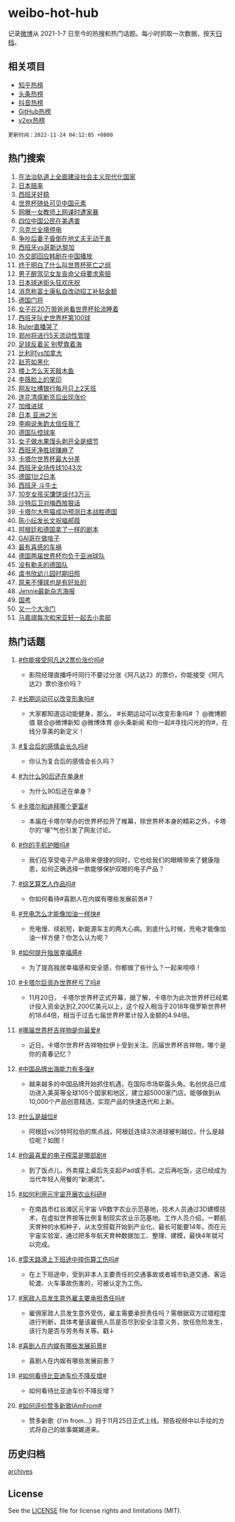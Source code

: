 # weibo-hot-hub

记录[微博](https://www.weibo.com)从 2021-1-7 日至今的热搜和热门话题。每小时抓取一次数据，按天[归档](archives)。

## 相关项目

- [知乎热榜](https://github.com/lonnyzhang423/zhihu-hot-hub)
- [头条热榜](https://github.com/lonnyzhang423/toutiao-hot-hub)
- [抖音热榜](https://github.com/lonnyzhang423/douyin-hot-hub)
- [GitHub热榜](https://github.com/lonnyzhang423/github-hot-hub)
- [v2ex热榜](https://github.com/lonnyzhang423/v2ex-hot-hub)


`更新时间：2022-11-24 04:12:05 +0800`

## 热门搜索

1. [在法治轨道上全面建设社会主义现代化国家](https://m.weibo.cn/search?containerid=100103type%3D1%26t%3D10%26q%3D%23%E5%9C%A8%E6%B3%95%E6%B2%BB%E8%BD%A8%E9%81%93%E4%B8%8A%E5%85%A8%E9%9D%A2%E5%BB%BA%E8%AE%BE%E7%A4%BE%E4%BC%9A%E4%B8%BB%E4%B9%89%E7%8E%B0%E4%BB%A3%E5%8C%96%E5%9B%BD%E5%AE%B6%23&stream_entry_id=51&isnewpage=1&extparam=seat%3D1%26filter_type%3Drealtimehot%26c_type%3D51%26dgr%3D0%26pos%3D0%26cate%3D10103%26display_time%3D1669234323%26pre_seqid%3D166923432368701885035&luicode=10000011&lfid=106003type%253D25%2526t%253D3%2526disable_hot%253D1%2526filter_type%253Drealtimehot)
1. [日本赔率](https://m.weibo.cn/search?containerid=100103type%3D1%26t%3D10%26q%3D%E6%97%A5%E6%9C%AC%E8%B5%94%E7%8E%87&stream_entry_id=31&isnewpage=1&extparam=seat%3D1%26realpos%3D1%26pos%3D0%26c_type%3D31%26cate%3D5001%26filter_type%3Drealtimehot%26q%3D%25E6%2597%25A5%25E6%259C%25AC%25E8%25B5%2594%25E7%258E%2587%26dgr%3D0%26band_rank%3D1%26lcate%3D5001%26flag%3D0%26display_time%3D1669234323%26pre_seqid%3D166923432368701885035&luicode=10000011&lfid=106003type%253D25%2526t%253D3%2526disable_hot%253D1%2526filter_type%253Drealtimehot)
1. [西班牙好稳](https://m.weibo.cn/search?containerid=100103type%3D1%26t%3D10%26q%3D%23%E8%A5%BF%E7%8F%AD%E7%89%99%E5%A5%BD%E7%A8%B3%23&stream_entry_id=31&isnewpage=1&extparam=seat%3D1%26realpos%3D2%26pos%3D1%26c_type%3D31%26cate%3D5001%26filter_type%3Drealtimehot%26q%3D%2523%25E8%25A5%25BF%25E7%258F%25AD%25E7%2589%2599%25E5%25A5%25BD%25E7%25A8%25B3%2523%26dgr%3D0%26band_rank%3D2%26lcate%3D5001%26flag%3D0%26display_time%3D1669234323%26pre_seqid%3D166923432368701885035&luicode=10000011&lfid=106003type%253D25%2526t%253D3%2526disable_hot%253D1%2526filter_type%253Drealtimehot)
1. [世界杯随处可见中国元素](https://m.weibo.cn/search?containerid=100103type%3D1%26t%3D10%26q%3D%23%E4%B8%96%E7%95%8C%E6%9D%AF%E9%9A%8F%E5%A4%84%E5%8F%AF%E8%A7%81%E4%B8%AD%E5%9B%BD%E5%85%83%E7%B4%A0%23&stream_entry_id=31&isnewpage=1&extparam=seat%3D1%26realpos%3D3%26pos%3D2%26c_type%3D31%26cate%3D5001%26filter_type%3Drealtimehot%26q%3D%2523%25E4%25B8%2596%25E7%2595%258C%25E6%259D%25AF%25E9%259A%258F%25E5%25A4%2584%25E5%258F%25AF%25E8%25A7%2581%25E4%25B8%25AD%25E5%259B%25BD%25E5%2585%2583%25E7%25B4%25A0%2523%26dgr%3D0%26band_rank%3D3%26lcate%3D5001%26flag%3D0%26display_time%3D1669234323%26pre_seqid%3D166923432368701885035&luicode=10000011&lfid=106003type%253D25%2526t%253D3%2526disable_hot%253D1%2526filter_type%253Drealtimehot)
1. [网曝一女教师上网课时遭家暴](https://m.weibo.cn/search?containerid=100103type%3D1%26t%3D10%26q%3D%23%E7%BD%91%E6%9B%9D%E4%B8%80%E5%A5%B3%E6%95%99%E5%B8%88%E4%B8%8A%E7%BD%91%E8%AF%BE%E6%97%B6%E9%81%AD%E5%AE%B6%E6%9A%B4%23&stream_entry_id=31&isnewpage=1&extparam=seat%3D1%26realpos%3D4%26pos%3D3%26c_type%3D31%26cate%3D5001%26filter_type%3Drealtimehot%26q%3D%2523%25E7%25BD%2591%25E6%259B%259D%25E4%25B8%2580%25E5%25A5%25B3%25E6%2595%2599%25E5%25B8%2588%25E4%25B8%258A%25E7%25BD%2591%25E8%25AF%25BE%25E6%2597%25B6%25E9%2581%25AD%25E5%25AE%25B6%25E6%259A%25B4%2523%26dgr%3D0%26band_rank%3D4%26lcate%3D5001%26flag%3D0%26display_time%3D1669234323%26pre_seqid%3D166923432368701885035&luicode=10000011&lfid=106003type%253D25%2526t%253D3%2526disable_hot%253D1%2526filter_type%253Drealtimehot)
1. [四位中国公民在美遇害](https://m.weibo.cn/search?containerid=100103type%3D1%26t%3D10%26q%3D%23%E5%9B%9B%E4%BD%8D%E4%B8%AD%E5%9B%BD%E5%85%AC%E6%B0%91%E5%9C%A8%E7%BE%8E%E9%81%87%E5%AE%B3%23&stream_entry_id=31&isnewpage=1&extparam=seat%3D1%26realpos%3D5%26pos%3D4%26c_type%3D31%26cate%3D5001%26filter_type%3Drealtimehot%26q%3D%2523%25E5%259B%259B%25E4%25BD%258D%25E4%25B8%25AD%25E5%259B%25BD%25E5%2585%25AC%25E6%25B0%2591%25E5%259C%25A8%25E7%25BE%258E%25E9%2581%2587%25E5%25AE%25B3%2523%26dgr%3D0%26band_rank%3D5%26lcate%3D5001%26flag%3D2%26display_time%3D1669234323%26pre_seqid%3D166923432368701885035&luicode=10000011&lfid=106003type%253D25%2526t%253D3%2526disable_hot%253D1%2526filter_type%253Drealtimehot)
1. [乌克兰全境停电](https://m.weibo.cn/search?containerid=100103type%3D1%26t%3D10%26q%3D%23%E4%B9%8C%E5%85%8B%E5%85%B0%E5%85%A8%E5%A2%83%E5%81%9C%E7%94%B5%23&stream_entry_id=31&isnewpage=1&extparam=seat%3D1%26realpos%3D6%26pos%3D5%26c_type%3D31%26cate%3D5001%26filter_type%3Drealtimehot%26q%3D%2523%25E4%25B9%258C%25E5%2585%258B%25E5%2585%25B0%25E5%2585%25A8%25E5%25A2%2583%25E5%2581%259C%25E7%2594%25B5%2523%26dgr%3D0%26band_rank%3D6%26lcate%3D5001%26flag%3D0%26display_time%3D1669234323%26pre_seqid%3D166923432368701885035&luicode=10000011&lfid=106003type%253D25%2526t%253D3%2526disable_hot%253D1%2526filter_type%253Drealtimehot)
1. [争吵后妻子昏倒在地丈夫无动于衷](https://m.weibo.cn/search?containerid=100103type%3D1%26t%3D10%26q%3D%23%E4%BA%89%E5%90%B5%E5%90%8E%E5%A6%BB%E5%AD%90%E6%98%8F%E5%80%92%E5%9C%A8%E5%9C%B0%E4%B8%88%E5%A4%AB%E6%97%A0%E5%8A%A8%E4%BA%8E%E8%A1%B7%23&stream_entry_id=31&isnewpage=1&extparam=seat%3D1%26realpos%3D7%26pos%3D6%26c_type%3D31%26cate%3D5001%26filter_type%3Drealtimehot%26q%3D%2523%25E4%25BA%2589%25E5%2590%25B5%25E5%2590%258E%25E5%25A6%25BB%25E5%25AD%2590%25E6%2598%258F%25E5%2580%2592%25E5%259C%25A8%25E5%259C%25B0%25E4%25B8%2588%25E5%25A4%25AB%25E6%2597%25A0%25E5%258A%25A8%25E4%25BA%258E%25E8%25A1%25B7%2523%26dgr%3D0%26band_rank%3D7%26lcate%3D5001%26flag%3D0%26display_time%3D1669234323%26pre_seqid%3D166923432368701885035&luicode=10000011&lfid=106003type%253D25%2526t%253D3%2526disable_hot%253D1%2526filter_type%253Drealtimehot)
1. [西班牙vs哥斯达黎加](https://m.weibo.cn/search?containerid=100103type%3D1%26t%3D10%26q%3D%23%E8%A5%BF%E7%8F%AD%E7%89%99vs%E5%93%A5%E6%96%AF%E8%BE%BE%E9%BB%8E%E5%8A%A0%23&stream_entry_id=31&isnewpage=1&extparam=seat%3D1%26realpos%3D8%26pos%3D7%26c_type%3D31%26cate%3D5001%26filter_type%3Drealtimehot%26q%3D%2523%25E8%25A5%25BF%25E7%258F%25AD%25E7%2589%2599vs%25E5%2593%25A5%25E6%2596%25AF%25E8%25BE%25BE%25E9%25BB%258E%25E5%258A%25A0%2523%26dgr%3D0%26band_rank%3D8%26lcate%3D5001%26flag%3D0%26display_time%3D1669234323%26pre_seqid%3D166923432368701885035&luicode=10000011&lfid=106003type%253D25%2526t%253D3%2526disable_hot%253D1%2526filter_type%253Drealtimehot)
1. [外交部回应韩剧在中国播放](https://m.weibo.cn/search?containerid=100103type%3D1%26t%3D10%26q%3D%23%E5%A4%96%E4%BA%A4%E9%83%A8%E5%9B%9E%E5%BA%94%E9%9F%A9%E5%89%A7%E5%9C%A8%E4%B8%AD%E5%9B%BD%E6%92%AD%E6%94%BE%23&stream_entry_id=31&isnewpage=1&extparam=seat%3D1%26realpos%3D9%26pos%3D8%26c_type%3D31%26cate%3D5001%26filter_type%3Drealtimehot%26q%3D%2523%25E5%25A4%2596%25E4%25BA%25A4%25E9%2583%25A8%25E5%259B%259E%25E5%25BA%2594%25E9%259F%25A9%25E5%2589%25A7%25E5%259C%25A8%25E4%25B8%25AD%25E5%259B%25BD%25E6%2592%25AD%25E6%2594%25BE%2523%26dgr%3D0%26band_rank%3D9%26lcate%3D5001%26flag%3D0%26display_time%3D1669234323%26pre_seqid%3D166923432368701885035&luicode=10000011&lfid=106003type%253D25%2526t%253D3%2526disable_hot%253D1%2526filter_type%253Drealtimehot)
1. [终于明白了什么叫世界杯死亡之组](https://m.weibo.cn/search?containerid=100103type%3D1%26t%3D10%26q%3D%23%E7%BB%88%E4%BA%8E%E6%98%8E%E7%99%BD%E4%BA%86%E4%BB%80%E4%B9%88%E5%8F%AB%E4%B8%96%E7%95%8C%E6%9D%AF%E6%AD%BB%E4%BA%A1%E4%B9%8B%E7%BB%84%23&stream_entry_id=31&isnewpage=1&extparam=seat%3D1%26realpos%3D10%26pos%3D9%26c_type%3D31%26cate%3D5001%26filter_type%3Drealtimehot%26q%3D%2523%25E7%25BB%2588%25E4%25BA%258E%25E6%2598%258E%25E7%2599%25BD%25E4%25BA%2586%25E4%25BB%2580%25E4%25B9%2588%25E5%258F%25AB%25E4%25B8%2596%25E7%2595%258C%25E6%259D%25AF%25E6%25AD%25BB%25E4%25BA%25A1%25E4%25B9%258B%25E7%25BB%2584%2523%26dgr%3D0%26band_rank%3D10%26lcate%3D5001%26flag%3D0%26display_time%3D1669234323%26pre_seqid%3D166923432368701885035&luicode=10000011&lfid=106003type%253D25%2526t%253D3%2526disable_hot%253D1%2526filter_type%253Drealtimehot)
1. [男子醉驾见女友丧命父母要求索赔](https://m.weibo.cn/search?containerid=100103type%3D1%26t%3D10%26q%3D%23%E7%94%B7%E5%AD%90%E9%86%89%E9%A9%BE%E8%A7%81%E5%A5%B3%E5%8F%8B%E4%B8%A7%E5%91%BD%E7%88%B6%E6%AF%8D%E8%A6%81%E6%B1%82%E7%B4%A2%E8%B5%94%23&stream_entry_id=31&isnewpage=1&extparam=seat%3D1%26realpos%3D11%26pos%3D10%26c_type%3D31%26cate%3D5001%26filter_type%3Drealtimehot%26q%3D%2523%25E7%2594%25B7%25E5%25AD%2590%25E9%2586%2589%25E9%25A9%25BE%25E8%25A7%2581%25E5%25A5%25B3%25E5%258F%258B%25E4%25B8%25A7%25E5%2591%25BD%25E7%2588%25B6%25E6%25AF%258D%25E8%25A6%2581%25E6%25B1%2582%25E7%25B4%25A2%25E8%25B5%2594%2523%26dgr%3D0%26band_rank%3D11%26lcate%3D5001%26flag%3D0%26display_time%3D1669234323%26pre_seqid%3D166923432368701885035&luicode=10000011&lfid=106003type%253D25%2526t%253D3%2526disable_hot%253D1%2526filter_type%253Drealtimehot)
1. [日本球迷街头狂欢庆祝](https://m.weibo.cn/search?containerid=100103type%3D1%26t%3D10%26q%3D%23%E6%97%A5%E6%9C%AC%E7%90%83%E8%BF%B7%E8%A1%97%E5%A4%B4%E7%8B%82%E6%AC%A2%E5%BA%86%E7%A5%9D%23&stream_entry_id=31&isnewpage=1&extparam=seat%3D1%26realpos%3D12%26pos%3D11%26c_type%3D31%26cate%3D5001%26filter_type%3Drealtimehot%26q%3D%2523%25E6%2597%25A5%25E6%259C%25AC%25E7%2590%2583%25E8%25BF%25B7%25E8%25A1%2597%25E5%25A4%25B4%25E7%258B%2582%25E6%25AC%25A2%25E5%25BA%2586%25E7%25A5%259D%2523%26dgr%3D0%26band_rank%3D12%26lcate%3D5001%26flag%3D0%26display_time%3D1669234323%26pre_seqid%3D166923432368701885035&luicode=10000011&lfid=106003type%253D25%2526t%253D3%2526disable_hot%253D1%2526filter_type%253Drealtimehot)
1. [消息称富士康私自改动招工补贴金额](https://m.weibo.cn/search?containerid=100103type%3D1%26t%3D10%26q%3D%23%E6%B6%88%E6%81%AF%E7%A7%B0%E5%AF%8C%E5%A3%AB%E5%BA%B7%E7%A7%81%E8%87%AA%E6%94%B9%E5%8A%A8%E6%8B%9B%E5%B7%A5%E8%A1%A5%E8%B4%B4%E9%87%91%E9%A2%9D%23&stream_entry_id=31&isnewpage=1&extparam=seat%3D1%26realpos%3D13%26pos%3D12%26c_type%3D31%26cate%3D5001%26filter_type%3Drealtimehot%26q%3D%2523%25E6%25B6%2588%25E6%2581%25AF%25E7%25A7%25B0%25E5%25AF%258C%25E5%25A3%25AB%25E5%25BA%25B7%25E7%25A7%2581%25E8%2587%25AA%25E6%2594%25B9%25E5%258A%25A8%25E6%258B%259B%25E5%25B7%25A5%25E8%25A1%25A5%25E8%25B4%25B4%25E9%2587%2591%25E9%25A2%259D%2523%26dgr%3D0%26band_rank%3D13%26lcate%3D5001%26flag%3D0%26display_time%3D1669234323%26pre_seqid%3D166923432368701885035&luicode=10000011&lfid=106003type%253D25%2526t%253D3%2526disable_hot%253D1%2526filter_type%253Drealtimehot)
1. [德国门将](https://m.weibo.cn/search?containerid=100103type%3D1%26t%3D10%26q%3D%E5%BE%B7%E5%9B%BD%E9%97%A8%E5%B0%86&stream_entry_id=31&isnewpage=1&extparam=seat%3D1%26realpos%3D14%26pos%3D13%26c_type%3D31%26cate%3D5001%26filter_type%3Drealtimehot%26q%3D%25E5%25BE%25B7%25E5%259B%25BD%25E9%2597%25A8%25E5%25B0%2586%26dgr%3D0%26band_rank%3D14%26lcate%3D5001%26flag%3D0%26display_time%3D1669234323%26pre_seqid%3D166923432368701885035&luicode=10000011&lfid=106003type%253D25%2526t%253D3%2526disable_hot%253D1%2526filter_type%253Drealtimehot)
1. [女子花20万带爸爸看世界杯轮流睡着](https://m.weibo.cn/search?containerid=100103type%3D1%26t%3D10%26q%3D%23%E5%A5%B3%E5%AD%90%E8%8A%B120%E4%B8%87%E5%B8%A6%E7%88%B8%E7%88%B8%E7%9C%8B%E4%B8%96%E7%95%8C%E6%9D%AF%E8%BD%AE%E6%B5%81%E7%9D%A1%E7%9D%80%23&stream_entry_id=31&isnewpage=1&extparam=seat%3D1%26realpos%3D15%26pos%3D14%26c_type%3D31%26cate%3D5001%26filter_type%3Drealtimehot%26q%3D%2523%25E5%25A5%25B3%25E5%25AD%2590%25E8%258A%25B120%25E4%25B8%2587%25E5%25B8%25A6%25E7%2588%25B8%25E7%2588%25B8%25E7%259C%258B%25E4%25B8%2596%25E7%2595%258C%25E6%259D%25AF%25E8%25BD%25AE%25E6%25B5%2581%25E7%259D%25A1%25E7%259D%2580%2523%26dgr%3D0%26band_rank%3D15%26lcate%3D5001%26flag%3D0%26display_time%3D1669234323%26pre_seqid%3D166923432368701885035&luicode=10000011&lfid=106003type%253D25%2526t%253D3%2526disable_hot%253D1%2526filter_type%253Drealtimehot)
1. [西班牙队史世界杯第100球](https://m.weibo.cn/search?containerid=100103type%3D1%26t%3D10%26q%3D%23%E8%A5%BF%E7%8F%AD%E7%89%99%E9%98%9F%E5%8F%B2%E4%B8%96%E7%95%8C%E6%9D%AF%E7%AC%AC100%E7%90%83%23&stream_entry_id=31&isnewpage=1&extparam=seat%3D1%26realpos%3D16%26pos%3D15%26c_type%3D31%26cate%3D5001%26filter_type%3Drealtimehot%26q%3D%2523%25E8%25A5%25BF%25E7%258F%25AD%25E7%2589%2599%25E9%2598%259F%25E5%258F%25B2%25E4%25B8%2596%25E7%2595%258C%25E6%259D%25AF%25E7%25AC%25AC100%25E7%2590%2583%2523%26dgr%3D0%26band_rank%3D16%26lcate%3D5001%26flag%3D0%26display_time%3D1669234323%26pre_seqid%3D166923432368701885035&luicode=10000011&lfid=106003type%253D25%2526t%253D3%2526disable_hot%253D1%2526filter_type%253Drealtimehot)
1. [Ruler直播哭了](https://m.weibo.cn/search?containerid=100103type%3D1%26t%3D10%26q%3D%23Ruler%E7%9B%B4%E6%92%AD%E5%93%AD%E4%BA%86%23&stream_entry_id=31&isnewpage=1&extparam=seat%3D1%26realpos%3D17%26pos%3D16%26c_type%3D31%26cate%3D5001%26filter_type%3Drealtimehot%26q%3D%2523Ruler%25E7%259B%25B4%25E6%2592%25AD%25E5%2593%25AD%25E4%25BA%2586%2523%26dgr%3D0%26band_rank%3D17%26lcate%3D5001%26flag%3D0%26display_time%3D1669234323%26pre_seqid%3D166923432368701885035&luicode=10000011&lfid=106003type%253D25%2526t%253D3%2526disable_hot%253D1%2526filter_type%253Drealtimehot)
1. [郑州将进行5天流动性管理](https://m.weibo.cn/search?containerid=100103type%3D1%26t%3D10%26q%3D%23%E9%83%91%E5%B7%9E%E5%B0%86%E8%BF%9B%E8%A1%8C5%E5%A4%A9%E6%B5%81%E5%8A%A8%E6%80%A7%E7%AE%A1%E7%90%86%23&stream_entry_id=31&isnewpage=1&extparam=seat%3D1%26realpos%3D18%26pos%3D17%26c_type%3D31%26cate%3D5001%26filter_type%3Drealtimehot%26q%3D%2523%25E9%2583%2591%25E5%25B7%259E%25E5%25B0%2586%25E8%25BF%259B%25E8%25A1%258C5%25E5%25A4%25A9%25E6%25B5%2581%25E5%258A%25A8%25E6%2580%25A7%25E7%25AE%25A1%25E7%2590%2586%2523%26dgr%3D0%26band_rank%3D18%26lcate%3D5001%26flag%3D0%26display_time%3D1669234323%26pre_seqid%3D166923432368701885035&luicode=10000011&lfid=106003type%253D25%2526t%253D3%2526disable_hot%253D1%2526filter_type%253Drealtimehot)
1. [足球反着买 别墅靠着海](https://m.weibo.cn/search?containerid=100103type%3D1%26t%3D10%26q%3D%23%E8%B6%B3%E7%90%83%E5%8F%8D%E7%9D%80%E4%B9%B0+%E5%88%AB%E5%A2%85%E9%9D%A0%E7%9D%80%E6%B5%B7%23&stream_entry_id=31&isnewpage=1&extparam=seat%3D1%26realpos%3D19%26pos%3D18%26c_type%3D31%26cate%3D5001%26filter_type%3Drealtimehot%26q%3D%2523%25E8%25B6%25B3%25E7%2590%2583%25E5%258F%258D%25E7%259D%2580%25E4%25B9%25B0%2520%25E5%2588%25AB%25E5%25A2%2585%25E9%259D%25A0%25E7%259D%2580%25E6%25B5%25B7%2523%26dgr%3D0%26band_rank%3D19%26lcate%3D5001%26flag%3D0%26display_time%3D1669234323%26pre_seqid%3D166923432368701885035&luicode=10000011&lfid=106003type%253D25%2526t%253D3%2526disable_hot%253D1%2526filter_type%253Drealtimehot)
1. [比利时vs加拿大](https://m.weibo.cn/search?containerid=100103type%3D1%26t%3D10%26q%3D%23%E6%AF%94%E5%88%A9%E6%97%B6vs%E5%8A%A0%E6%8B%BF%E5%A4%A7%23&stream_entry_id=31&isnewpage=1&extparam=seat%3D1%26realpos%3D20%26pos%3D19%26c_type%3D31%26cate%3D5001%26filter_type%3Drealtimehot%26q%3D%2523%25E6%25AF%2594%25E5%2588%25A9%25E6%2597%25B6vs%25E5%258A%25A0%25E6%258B%25BF%25E5%25A4%25A7%2523%26dgr%3D0%26band_rank%3D20%26lcate%3D5001%26flag%3D0%26display_time%3D1669234323%26pre_seqid%3D166923432368701885035&luicode=10000011&lfid=106003type%253D25%2526t%253D3%2526disable_hot%253D1%2526filter_type%253Drealtimehot)
1. [赵芳如黑化](https://m.weibo.cn/search?containerid=100103type%3D1%26t%3D10%26q%3D%23%E8%B5%B5%E8%8A%B3%E5%A6%82%E9%BB%91%E5%8C%96%23&stream_entry_id=31&isnewpage=1&extparam=seat%3D1%26realpos%3D21%26pos%3D20%26c_type%3D31%26cate%3D5001%26filter_type%3Drealtimehot%26q%3D%2523%25E8%25B5%25B5%25E8%258A%25B3%25E5%25A6%2582%25E9%25BB%2591%25E5%258C%2596%2523%26dgr%3D0%26band_rank%3D21%26lcate%3D5001%26flag%3D0%26display_time%3D1669234323%26pre_seqid%3D166923432368701885035&luicode=10000011&lfid=106003type%253D25%2526t%253D3%2526disable_hot%253D1%2526filter_type%253Drealtimehot)
1. [楼上怎么天天敲木鱼](https://m.weibo.cn/search?containerid=100103type%3D1%26t%3D10%26q%3D%23%E6%A5%BC%E4%B8%8A%E6%80%8E%E4%B9%88%E5%A4%A9%E5%A4%A9%E6%95%B2%E6%9C%A8%E9%B1%BC%23&stream_entry_id=31&isnewpage=1&extparam=seat%3D1%26realpos%3D22%26pos%3D21%26c_type%3D31%26cate%3D5001%26filter_type%3Drealtimehot%26q%3D%2523%25E6%25A5%25BC%25E4%25B8%258A%25E6%2580%258E%25E4%25B9%2588%25E5%25A4%25A9%25E5%25A4%25A9%25E6%2595%25B2%25E6%259C%25A8%25E9%25B1%25BC%2523%26dgr%3D0%26band_rank%3D22%26lcate%3D5001%26flag%3D0%26display_time%3D1669234323%26pre_seqid%3D166923432368701885035&luicode=10000011&lfid=106003type%253D25%2526t%253D3%2526disable_hot%253D1%2526filter_type%253Drealtimehot)
1. [李薇脸上的掌印](https://m.weibo.cn/search?containerid=100103type%3D1%26t%3D10%26q%3D%23%E6%9D%8E%E8%96%87%E8%84%B8%E4%B8%8A%E7%9A%84%E6%8E%8C%E5%8D%B0%23&stream_entry_id=31&isnewpage=1&extparam=seat%3D1%26realpos%3D23%26pos%3D22%26c_type%3D31%26cate%3D5001%26filter_type%3Drealtimehot%26q%3D%2523%25E6%259D%258E%25E8%2596%2587%25E8%2584%25B8%25E4%25B8%258A%25E7%259A%2584%25E6%258E%258C%25E5%258D%25B0%2523%26dgr%3D0%26band_rank%3D23%26lcate%3D5001%26flag%3D0%26display_time%3D1669234323%26pre_seqid%3D166923432368701885035&luicode=10000011&lfid=106003type%253D25%2526t%253D3%2526disable_hot%253D1%2526filter_type%253Drealtimehot)
1. [网友吐槽银行每月只上2天班](https://m.weibo.cn/search?containerid=100103type%3D1%26t%3D10%26q%3D%23%E7%BD%91%E5%8F%8B%E5%90%90%E6%A7%BD%E9%93%B6%E8%A1%8C%E6%AF%8F%E6%9C%88%E5%8F%AA%E4%B8%8A2%E5%A4%A9%E7%8F%AD%23&stream_entry_id=31&isnewpage=1&extparam=seat%3D1%26realpos%3D24%26pos%3D23%26c_type%3D31%26cate%3D5001%26filter_type%3Drealtimehot%26q%3D%2523%25E7%25BD%2591%25E5%258F%258B%25E5%2590%2590%25E6%25A7%25BD%25E9%2593%25B6%25E8%25A1%258C%25E6%25AF%258F%25E6%259C%2588%25E5%258F%25AA%25E4%25B8%258A2%25E5%25A4%25A9%25E7%258F%25AD%2523%26dgr%3D0%26band_rank%3D24%26lcate%3D5001%26flag%3D0%26display_time%3D1669234323%26pre_seqid%3D166923432368701885035&luicode=10000011&lfid=106003type%253D25%2526t%253D3%2526disable_hot%253D1%2526filter_type%253Drealtimehot)
1. [连花清瘟断货后出现涨价](https://m.weibo.cn/search?containerid=100103type%3D1%26t%3D10%26q%3D%23%E8%BF%9E%E8%8A%B1%E6%B8%85%E7%98%9F%E6%96%AD%E8%B4%A7%E5%90%8E%E5%87%BA%E7%8E%B0%E6%B6%A8%E4%BB%B7%23&stream_entry_id=31&isnewpage=1&extparam=seat%3D1%26realpos%3D25%26pos%3D24%26c_type%3D31%26cate%3D5001%26filter_type%3Drealtimehot%26q%3D%2523%25E8%25BF%259E%25E8%258A%25B1%25E6%25B8%2585%25E7%2598%259F%25E6%2596%25AD%25E8%25B4%25A7%25E5%2590%258E%25E5%2587%25BA%25E7%258E%25B0%25E6%25B6%25A8%25E4%25BB%25B7%2523%26dgr%3D0%26band_rank%3D25%26lcate%3D5001%26flag%3D0%26display_time%3D1669234323%26pre_seqid%3D166923432368701885035&luicode=10000011&lfid=106003type%253D25%2526t%253D3%2526disable_hot%253D1%2526filter_type%253Drealtimehot)
1. [加维进球](https://m.weibo.cn/search?containerid=100103type%3D1%26t%3D10%26q%3D%23%E5%8A%A0%E7%BB%B4%E8%BF%9B%E7%90%83%23&stream_entry_id=31&isnewpage=1&extparam=seat%3D1%26realpos%3D26%26pos%3D25%26c_type%3D31%26cate%3D5001%26filter_type%3Drealtimehot%26q%3D%2523%25E5%258A%25A0%25E7%25BB%25B4%25E8%25BF%259B%25E7%2590%2583%2523%26dgr%3D0%26band_rank%3D26%26lcate%3D5001%26flag%3D0%26display_time%3D1669234323%26pre_seqid%3D166923432368701885035&luicode=10000011&lfid=106003type%253D25%2526t%253D3%2526disable_hot%253D1%2526filter_type%253Drealtimehot)
1. [日本 亚洲之光](https://m.weibo.cn/search?containerid=100103type%3D1%26t%3D10%26q%3D%E6%97%A5%E6%9C%AC+%E4%BA%9A%E6%B4%B2%E4%B9%8B%E5%85%89&stream_entry_id=31&isnewpage=1&extparam=seat%3D1%26realpos%3D27%26pos%3D26%26c_type%3D31%26cate%3D5001%26filter_type%3Drealtimehot%26q%3D%25E6%2597%25A5%25E6%259C%25AC%2520%25E4%25BA%259A%25E6%25B4%25B2%25E4%25B9%258B%25E5%2585%2589%26dgr%3D0%26band_rank%3D27%26lcate%3D5001%26flag%3D0%26display_time%3D1669234323%26pre_seqid%3D166923432368701885035&luicode=10000011&lfid=106003type%253D25%2526t%253D3%2526disable_hot%253D1%2526filter_type%253Drealtimehot)
1. [李峋说朱韵太信任我了](https://m.weibo.cn/search?containerid=100103type%3D1%26t%3D10%26q%3D%23%E6%9D%8E%E5%B3%8B%E8%AF%B4%E6%9C%B1%E9%9F%B5%E5%A4%AA%E4%BF%A1%E4%BB%BB%E6%88%91%E4%BA%86%23&stream_entry_id=31&isnewpage=1&extparam=seat%3D1%26realpos%3D28%26pos%3D27%26c_type%3D31%26cate%3D5001%26filter_type%3Drealtimehot%26q%3D%2523%25E6%259D%258E%25E5%25B3%258B%25E8%25AF%25B4%25E6%259C%25B1%25E9%259F%25B5%25E5%25A4%25AA%25E4%25BF%25A1%25E4%25BB%25BB%25E6%2588%2591%25E4%25BA%2586%2523%26dgr%3D0%26band_rank%3D28%26lcate%3D5001%26flag%3D0%26display_time%3D1669234323%26pre_seqid%3D166923432368701885035&luicode=10000011&lfid=106003type%253D25%2526t%253D3%2526disable_hot%253D1%2526filter_type%253Drealtimehot)
1. [德国队控球率](https://m.weibo.cn/search?containerid=100103type%3D1%26t%3D10%26q%3D%23%E5%BE%B7%E5%9B%BD%E9%98%9F%E6%8E%A7%E7%90%83%E7%8E%87%23&stream_entry_id=31&isnewpage=1&extparam=seat%3D1%26realpos%3D29%26pos%3D28%26c_type%3D31%26cate%3D5001%26filter_type%3Drealtimehot%26q%3D%2523%25E5%25BE%25B7%25E5%259B%25BD%25E9%2598%259F%25E6%258E%25A7%25E7%2590%2583%25E7%258E%2587%2523%26dgr%3D0%26band_rank%3D29%26lcate%3D5001%26flag%3D0%26display_time%3D1669234323%26pre_seqid%3D166923432368701885035&luicode=10000011&lfid=106003type%253D25%2526t%253D3%2526disable_hot%253D1%2526filter_type%253Drealtimehot)
1. [女子做水果馒头剥开全是细节](https://m.weibo.cn/search?containerid=100103type%3D1%26t%3D10%26q%3D%23%E5%A5%B3%E5%AD%90%E5%81%9A%E6%B0%B4%E6%9E%9C%E9%A6%92%E5%A4%B4%E5%89%A5%E5%BC%80%E5%85%A8%E6%98%AF%E7%BB%86%E8%8A%82%23&stream_entry_id=31&isnewpage=1&extparam=seat%3D1%26realpos%3D30%26pos%3D29%26c_type%3D31%26cate%3D5001%26filter_type%3Drealtimehot%26q%3D%2523%25E5%25A5%25B3%25E5%25AD%2590%25E5%2581%259A%25E6%25B0%25B4%25E6%259E%259C%25E9%25A6%2592%25E5%25A4%25B4%25E5%2589%25A5%25E5%25BC%2580%25E5%2585%25A8%25E6%2598%25AF%25E7%25BB%2586%25E8%258A%2582%2523%26dgr%3D0%26band_rank%3D30%26lcate%3D5001%26flag%3D0%26display_time%3D1669234323%26pre_seqid%3D166923432368701885035&luicode=10000011&lfid=106003type%253D25%2526t%253D3%2526disable_hot%253D1%2526filter_type%253Drealtimehot)
1. [西班牙净胜球赚麻了](https://m.weibo.cn/search?containerid=100103type%3D1%26t%3D10%26q%3D%23%E8%A5%BF%E7%8F%AD%E7%89%99%E5%87%80%E8%83%9C%E7%90%83%E8%B5%9A%E9%BA%BB%E4%BA%86%23&stream_entry_id=31&isnewpage=1&extparam=seat%3D1%26realpos%3D31%26pos%3D30%26c_type%3D31%26cate%3D5001%26filter_type%3Drealtimehot%26q%3D%2523%25E8%25A5%25BF%25E7%258F%25AD%25E7%2589%2599%25E5%2587%2580%25E8%2583%259C%25E7%2590%2583%25E8%25B5%259A%25E9%25BA%25BB%25E4%25BA%2586%2523%26dgr%3D0%26band_rank%3D31%26lcate%3D5001%26flag%3D0%26display_time%3D1669234323%26pre_seqid%3D166923432368701885035&luicode=10000011&lfid=106003type%253D25%2526t%253D3%2526disable_hot%253D1%2526filter_type%253Drealtimehot)
1. [卡塔尔世界杯最大分差](https://m.weibo.cn/search?containerid=100103type%3D1%26t%3D10%26q%3D%23%E5%8D%A1%E5%A1%94%E5%B0%94%E4%B8%96%E7%95%8C%E6%9D%AF%E6%9C%80%E5%A4%A7%E5%88%86%E5%B7%AE%23&stream_entry_id=31&isnewpage=1&extparam=seat%3D1%26realpos%3D32%26pos%3D31%26c_type%3D31%26cate%3D5001%26filter_type%3Drealtimehot%26q%3D%2523%25E5%258D%25A1%25E5%25A1%2594%25E5%25B0%2594%25E4%25B8%2596%25E7%2595%258C%25E6%259D%25AF%25E6%259C%2580%25E5%25A4%25A7%25E5%2588%2586%25E5%25B7%25AE%2523%26dgr%3D0%26band_rank%3D32%26lcate%3D5001%26flag%3D1%26display_time%3D1669234323%26pre_seqid%3D166923432368701885035&luicode=10000011&lfid=106003type%253D25%2526t%253D3%2526disable_hot%253D1%2526filter_type%253Drealtimehot)
1. [西班牙全场传球1043次](https://m.weibo.cn/search?containerid=100103type%3D1%26t%3D10%26q%3D%23%E8%A5%BF%E7%8F%AD%E7%89%99%E5%85%A8%E5%9C%BA%E4%BC%A0%E7%90%831043%E6%AC%A1%23&stream_entry_id=31&isnewpage=1&extparam=seat%3D1%26realpos%3D33%26pos%3D32%26c_type%3D31%26cate%3D5001%26filter_type%3Drealtimehot%26q%3D%2523%25E8%25A5%25BF%25E7%258F%25AD%25E7%2589%2599%25E5%2585%25A8%25E5%259C%25BA%25E4%25BC%25A0%25E7%2590%25831043%25E6%25AC%25A1%2523%26dgr%3D0%26band_rank%3D33%26lcate%3D5001%26flag%3D0%26display_time%3D1669234323%26pre_seqid%3D166923432368701885035&luicode=10000011&lfid=106003type%253D25%2526t%253D3%2526disable_hot%253D1%2526filter_type%253Drealtimehot)
1. [德国1比2日本](https://m.weibo.cn/search?containerid=100103type%3D1%26t%3D10%26q%3D%23%E5%BE%B7%E5%9B%BD1%E6%AF%942%E6%97%A5%E6%9C%AC%23&stream_entry_id=31&isnewpage=1&extparam=seat%3D1%26realpos%3D34%26pos%3D33%26c_type%3D31%26cate%3D5001%26filter_type%3Drealtimehot%26q%3D%2523%25E5%25BE%25B7%25E5%259B%25BD1%25E6%25AF%25942%25E6%2597%25A5%25E6%259C%25AC%2523%26dgr%3D0%26band_rank%3D34%26lcate%3D5001%26flag%3D0%26display_time%3D1669234323%26pre_seqid%3D166923432368701885035&luicode=10000011&lfid=106003type%253D25%2526t%253D3%2526disable_hot%253D1%2526filter_type%253Drealtimehot)
1. [西班牙 斗牛士](https://m.weibo.cn/search?containerid=100103type%3D1%26t%3D10%26q%3D%E8%A5%BF%E7%8F%AD%E7%89%99+%E6%96%97%E7%89%9B%E5%A3%AB&stream_entry_id=31&isnewpage=1&extparam=seat%3D1%26realpos%3D35%26pos%3D34%26c_type%3D31%26cate%3D5001%26filter_type%3Drealtimehot%26q%3D%25E8%25A5%25BF%25E7%258F%25AD%25E7%2589%2599%2520%25E6%2596%2597%25E7%2589%259B%25E5%25A3%25AB%26dgr%3D0%26band_rank%3D35%26lcate%3D5001%26flag%3D0%26display_time%3D1669234323%26pre_seqid%3D166923432368701885035&luicode=10000011&lfid=106003type%253D25%2526t%253D3%2526disable_hot%253D1%2526filter_type%253Drealtimehot)
1. [10岁女孩买馕饼误付3万元](https://m.weibo.cn/search?containerid=100103type%3D1%26t%3D10%26q%3D%2310%E5%B2%81%E5%A5%B3%E5%AD%A9%E4%B9%B0%E9%A6%95%E9%A5%BC%E8%AF%AF%E4%BB%983%E4%B8%87%E5%85%83%23&stream_entry_id=31&isnewpage=1&extparam=seat%3D1%26realpos%3D36%26pos%3D35%26c_type%3D31%26cate%3D5001%26filter_type%3Drealtimehot%26q%3D%252310%25E5%25B2%2581%25E5%25A5%25B3%25E5%25AD%25A9%25E4%25B9%25B0%25E9%25A6%2595%25E9%25A5%25BC%25E8%25AF%25AF%25E4%25BB%25983%25E4%25B8%2587%25E5%2585%2583%2523%26dgr%3D0%26band_rank%3D36%26lcate%3D5001%26flag%3D0%26display_time%3D1669234323%26pre_seqid%3D166923432368701885035&luicode=10000011&lfid=106003type%253D25%2526t%253D3%2526disable_hot%253D1%2526filter_type%253Drealtimehot)
1. [沙特后卫对梅西放狠话](https://m.weibo.cn/search?containerid=100103type%3D1%26t%3D10%26q%3D%23%E6%B2%99%E7%89%B9%E5%90%8E%E5%8D%AB%E5%AF%B9%E6%A2%85%E8%A5%BF%E6%94%BE%E7%8B%A0%E8%AF%9D%23&stream_entry_id=31&isnewpage=1&extparam=seat%3D1%26realpos%3D37%26pos%3D36%26c_type%3D31%26cate%3D5001%26filter_type%3Drealtimehot%26q%3D%2523%25E6%25B2%2599%25E7%2589%25B9%25E5%2590%258E%25E5%258D%25AB%25E5%25AF%25B9%25E6%25A2%2585%25E8%25A5%25BF%25E6%2594%25BE%25E7%258B%25A0%25E8%25AF%259D%2523%26dgr%3D0%26band_rank%3D37%26lcate%3D5001%26flag%3D0%26display_time%3D1669234323%26pre_seqid%3D166923432368701885035&luicode=10000011&lfid=106003type%253D25%2526t%253D3%2526disable_hot%253D1%2526filter_type%253Drealtimehot)
1. [卡塔尔大熊猫成功预测日本战胜德国](https://m.weibo.cn/search?containerid=100103type%3D1%26t%3D10%26q%3D%23%E5%8D%A1%E5%A1%94%E5%B0%94%E5%A4%A7%E7%86%8A%E7%8C%AB%E6%88%90%E5%8A%9F%E9%A2%84%E6%B5%8B%E6%97%A5%E6%9C%AC%E6%88%98%E8%83%9C%E5%BE%B7%E5%9B%BD%23&stream_entry_id=31&isnewpage=1&extparam=seat%3D1%26realpos%3D38%26pos%3D37%26c_type%3D31%26cate%3D5001%26filter_type%3Drealtimehot%26q%3D%2523%25E5%258D%25A1%25E5%25A1%2594%25E5%25B0%2594%25E5%25A4%25A7%25E7%2586%258A%25E7%258C%25AB%25E6%2588%2590%25E5%258A%259F%25E9%25A2%2584%25E6%25B5%258B%25E6%2597%25A5%25E6%259C%25AC%25E6%2588%2598%25E8%2583%259C%25E5%25BE%25B7%25E5%259B%25BD%2523%26dgr%3D0%26band_rank%3D38%26lcate%3D5001%26flag%3D0%26display_time%3D1669234323%26pre_seqid%3D166923432368701885035&luicode=10000011&lfid=106003type%253D25%2526t%253D3%2526disable_hot%253D1%2526filter_type%253Drealtimehot)
1. [陈小纭发长文祝福郝葭](https://m.weibo.cn/search?containerid=100103type%3D1%26t%3D10%26q%3D%23%E9%99%88%E5%B0%8F%E7%BA%AD%E5%8F%91%E9%95%BF%E6%96%87%E7%A5%9D%E7%A6%8F%E9%83%9D%E8%91%AD%23&stream_entry_id=31&isnewpage=1&extparam=seat%3D1%26realpos%3D39%26pos%3D38%26c_type%3D31%26cate%3D5001%26filter_type%3Drealtimehot%26q%3D%2523%25E9%2599%2588%25E5%25B0%258F%25E7%25BA%25AD%25E5%258F%2591%25E9%2595%25BF%25E6%2596%2587%25E7%25A5%259D%25E7%25A6%258F%25E9%2583%259D%25E8%2591%25AD%2523%26dgr%3D0%26band_rank%3D39%26lcate%3D5001%26flag%3D0%26display_time%3D1669234323%26pre_seqid%3D166923432368701885035&luicode=10000011&lfid=106003type%253D25%2526t%253D3%2526disable_hot%253D1%2526filter_type%253Drealtimehot)
1. [阿根廷和德国拿了一样的剧本](https://m.weibo.cn/search?containerid=100103type%3D1%26t%3D10%26q%3D%23%E9%98%BF%E6%A0%B9%E5%BB%B7%E5%92%8C%E5%BE%B7%E5%9B%BD%E6%8B%BF%E4%BA%86%E4%B8%80%E6%A0%B7%E7%9A%84%E5%89%A7%E6%9C%AC%23&stream_entry_id=31&isnewpage=1&extparam=seat%3D1%26realpos%3D40%26pos%3D39%26c_type%3D31%26cate%3D5001%26filter_type%3Drealtimehot%26q%3D%2523%25E9%2598%25BF%25E6%25A0%25B9%25E5%25BB%25B7%25E5%2592%258C%25E5%25BE%25B7%25E5%259B%25BD%25E6%258B%25BF%25E4%25BA%2586%25E4%25B8%2580%25E6%25A0%25B7%25E7%259A%2584%25E5%2589%25A7%25E6%259C%25AC%2523%26dgr%3D0%26band_rank%3D40%26lcate%3D5001%26flag%3D0%26display_time%3D1669234323%26pre_seqid%3D166923432368701885035&luicode=10000011&lfid=106003type%253D25%2526t%253D3%2526disable_hot%253D1%2526filter_type%253Drealtimehot)
1. [GAI哥在做啥子](https://m.weibo.cn/search?containerid=100103type%3D1%26t%3D10%26q%3D%23GAI%E5%93%A5%E5%9C%A8%E5%81%9A%E5%95%A5%E5%AD%90%23&stream_entry_id=31&isnewpage=1&extparam=seat%3D1%26realpos%3D41%26pos%3D40%26c_type%3D31%26cate%3D5001%26filter_type%3Drealtimehot%26q%3D%2523GAI%25E5%2593%25A5%25E5%259C%25A8%25E5%2581%259A%25E5%2595%25A5%25E5%25AD%2590%2523%26dgr%3D0%26band_rank%3D41%26lcate%3D5001%26flag%3D0%26display_time%3D1669234323%26pre_seqid%3D166923432368701885035&luicode=10000011&lfid=106003type%253D25%2526t%253D3%2526disable_hot%253D1%2526filter_type%253Drealtimehot)
1. [最有喜感的车祸](https://m.weibo.cn/search?containerid=100103type%3D1%26t%3D10%26q%3D%23%E6%9C%80%E6%9C%89%E5%96%9C%E6%84%9F%E7%9A%84%E8%BD%A6%E7%A5%B8%23&stream_entry_id=31&isnewpage=1&extparam=seat%3D1%26realpos%3D42%26pos%3D41%26c_type%3D31%26cate%3D5001%26filter_type%3Drealtimehot%26q%3D%2523%25E6%259C%2580%25E6%259C%2589%25E5%2596%259C%25E6%2584%259F%25E7%259A%2584%25E8%25BD%25A6%25E7%25A5%25B8%2523%26dgr%3D0%26band_rank%3D42%26lcate%3D5001%26flag%3D0%26display_time%3D1669234323%26pre_seqid%3D166923432368701885035&luicode=10000011&lfid=106003type%253D25%2526t%253D3%2526disable_hot%253D1%2526filter_type%253Drealtimehot)
1. [德国两届世界杯均负于亚洲球队](https://m.weibo.cn/search?containerid=100103type%3D1%26t%3D10%26q%3D%23%E5%BE%B7%E5%9B%BD%E4%B8%A4%E5%B1%8A%E4%B8%96%E7%95%8C%E6%9D%AF%E5%9D%87%E8%B4%9F%E4%BA%8E%E4%BA%9A%E6%B4%B2%E7%90%83%E9%98%9F%23&stream_entry_id=31&isnewpage=1&extparam=seat%3D1%26realpos%3D43%26pos%3D42%26c_type%3D31%26cate%3D5001%26filter_type%3Drealtimehot%26q%3D%2523%25E5%25BE%25B7%25E5%259B%25BD%25E4%25B8%25A4%25E5%25B1%258A%25E4%25B8%2596%25E7%2595%258C%25E6%259D%25AF%25E5%259D%2587%25E8%25B4%259F%25E4%25BA%258E%25E4%25BA%259A%25E6%25B4%25B2%25E7%2590%2583%25E9%2598%259F%2523%26dgr%3D0%26band_rank%3D43%26lcate%3D5001%26flag%3D0%26display_time%3D1669234323%26pre_seqid%3D166923432368701885035&luicode=10000011&lfid=106003type%253D25%2526t%253D3%2526disable_hot%253D1%2526filter_type%253Drealtimehot)
1. [没有勒夫的德国队](https://m.weibo.cn/search?containerid=100103type%3D1%26t%3D10%26q%3D%E6%B2%A1%E6%9C%89%E5%8B%92%E5%A4%AB%E7%9A%84%E5%BE%B7%E5%9B%BD%E9%98%9F&stream_entry_id=31&isnewpage=1&extparam=seat%3D1%26realpos%3D44%26pos%3D43%26c_type%3D31%26cate%3D5001%26filter_type%3Drealtimehot%26q%3D%25E6%25B2%25A1%25E6%259C%2589%25E5%258B%2592%25E5%25A4%25AB%25E7%259A%2584%25E5%25BE%25B7%25E5%259B%25BD%25E9%2598%259F%26dgr%3D0%26band_rank%3D44%26lcate%3D5001%26flag%3D0%26display_time%3D1669234323%26pre_seqid%3D166923432368701885035&luicode=10000011&lfid=106003type%253D25%2526t%253D3%2526disable_hot%253D1%2526filter_type%253Drealtimehot)
1. [虞书欣幼儿园时期旧照](https://m.weibo.cn/search?containerid=100103type%3D1%26t%3D10%26q%3D%23%E8%99%9E%E4%B9%A6%E6%AC%A3%E5%B9%BC%E5%84%BF%E5%9B%AD%E6%97%B6%E6%9C%9F%E6%97%A7%E7%85%A7%23&stream_entry_id=31&isnewpage=1&extparam=seat%3D1%26realpos%3D45%26pos%3D44%26c_type%3D31%26cate%3D5001%26filter_type%3Drealtimehot%26q%3D%2523%25E8%2599%259E%25E4%25B9%25A6%25E6%25AC%25A3%25E5%25B9%25BC%25E5%2584%25BF%25E5%259B%25AD%25E6%2597%25B6%25E6%259C%259F%25E6%2597%25A7%25E7%2585%25A7%2523%26dgr%3D0%26band_rank%3D45%26lcate%3D5001%26flag%3D0%26display_time%3D1669234323%26pre_seqid%3D166923432368701885035&luicode=10000011&lfid=106003type%253D25%2526t%253D3%2526disable_hot%253D1%2526filter_type%253Drealtimehot)
1. [原来不懂球也是有好处的](https://m.weibo.cn/search?containerid=100103type%3D1%26t%3D10%26q%3D%23%E5%8E%9F%E6%9D%A5%E4%B8%8D%E6%87%82%E7%90%83%E4%B9%9F%E6%98%AF%E6%9C%89%E5%A5%BD%E5%A4%84%E7%9A%84%23&stream_entry_id=31&isnewpage=1&extparam=seat%3D1%26realpos%3D46%26pos%3D45%26c_type%3D31%26cate%3D5001%26filter_type%3Drealtimehot%26q%3D%2523%25E5%258E%259F%25E6%259D%25A5%25E4%25B8%258D%25E6%2587%2582%25E7%2590%2583%25E4%25B9%259F%25E6%2598%25AF%25E6%259C%2589%25E5%25A5%25BD%25E5%25A4%2584%25E7%259A%2584%2523%26dgr%3D0%26band_rank%3D46%26lcate%3D5001%26flag%3D0%26display_time%3D1669234323%26pre_seqid%3D166923432368701885035&luicode=10000011&lfid=106003type%253D25%2526t%253D3%2526disable_hot%253D1%2526filter_type%253Drealtimehot)
1. [Jennie最新杂志海报](https://m.weibo.cn/search?containerid=100103type%3D1%26t%3D10%26q%3D%23Jennie%E6%9C%80%E6%96%B0%E6%9D%82%E5%BF%97%E6%B5%B7%E6%8A%A5%23&stream_entry_id=31&isnewpage=1&extparam=seat%3D1%26realpos%3D47%26pos%3D46%26c_type%3D31%26cate%3D5001%26filter_type%3Drealtimehot%26q%3D%2523Jennie%25E6%259C%2580%25E6%2596%25B0%25E6%259D%2582%25E5%25BF%2597%25E6%25B5%25B7%25E6%258A%25A5%2523%26dgr%3D0%26band_rank%3D47%26lcate%3D5001%26flag%3D0%26display_time%3D1669234323%26pre_seqid%3D166923432368701885035&luicode=10000011&lfid=106003type%253D25%2526t%253D3%2526disable_hot%253D1%2526filter_type%253Drealtimehot)
1. [国考](https://m.weibo.cn/search?containerid=100103type%3D1%26t%3D10%26q%3D%E5%9B%BD%E8%80%83&stream_entry_id=31&isnewpage=1&extparam=seat%3D1%26realpos%3D48%26pos%3D47%26c_type%3D31%26cate%3D5001%26filter_type%3Drealtimehot%26q%3D%25E5%259B%25BD%25E8%2580%2583%26dgr%3D0%26band_rank%3D48%26lcate%3D5001%26flag%3D0%26display_time%3D1669234323%26pre_seqid%3D166923432368701885035&luicode=10000011&lfid=106003type%253D25%2526t%253D3%2526disable_hot%253D1%2526filter_type%253Drealtimehot)
1. [又一个大冷门](https://m.weibo.cn/search?containerid=100103type%3D1%26t%3D10%26q%3D%23%E5%8F%88%E4%B8%80%E4%B8%AA%E5%A4%A7%E5%86%B7%E9%97%A8%23&stream_entry_id=31&isnewpage=1&extparam=seat%3D1%26realpos%3D49%26pos%3D48%26c_type%3D31%26cate%3D5001%26filter_type%3Drealtimehot%26q%3D%2523%25E5%258F%2588%25E4%25B8%2580%25E4%25B8%25AA%25E5%25A4%25A7%25E5%2586%25B7%25E9%2597%25A8%2523%26dgr%3D0%26band_rank%3D49%26lcate%3D5001%26flag%3D0%26display_time%3D1669234323%26pre_seqid%3D166923432368701885035&luicode=10000011&lfid=106003type%253D25%2526t%253D3%2526disable_hot%253D1%2526filter_type%253Drealtimehot)
1. [马嘉祺每次和宋亚轩一起去小卖部](https://m.weibo.cn/search?containerid=100103type%3D1%26t%3D10%26q%3D%23%E9%A9%AC%E5%98%89%E7%A5%BA%E6%AF%8F%E6%AC%A1%E5%92%8C%E5%AE%8B%E4%BA%9A%E8%BD%A9%E4%B8%80%E8%B5%B7%E5%8E%BB%E5%B0%8F%E5%8D%96%E9%83%A8%23&stream_entry_id=31&isnewpage=1&extparam=seat%3D1%26realpos%3D50%26pos%3D49%26c_type%3D31%26cate%3D5001%26filter_type%3Drealtimehot%26q%3D%2523%25E9%25A9%25AC%25E5%2598%2589%25E7%25A5%25BA%25E6%25AF%258F%25E6%25AC%25A1%25E5%2592%258C%25E5%25AE%258B%25E4%25BA%259A%25E8%25BD%25A9%25E4%25B8%2580%25E8%25B5%25B7%25E5%258E%25BB%25E5%25B0%258F%25E5%258D%2596%25E9%2583%25A8%2523%26dgr%3D0%26band_rank%3D50%26lcate%3D5001%26flag%3D0%26display_time%3D1669234323%26pre_seqid%3D166923432368701885035&luicode=10000011&lfid=106003type%253D25%2526t%253D3%2526disable_hot%253D1%2526filter_type%253Drealtimehot)

## 热门话题

1. [#你能接受阿凡达2票价涨价吗#](https://m.weibo.cn/search?containerid=231522type%3D1%26t%3D10%26q%3D%23%E4%BD%A0%E8%83%BD%E6%8E%A5%E5%8F%97%E9%98%BF%E5%87%A1%E8%BE%BE2%E7%A5%A8%E4%BB%B7%E6%B6%A8%E4%BB%B7%E5%90%97%23&stream_entry_id=128&isnewpage=1&extparam=seat%3D1%26dgr%3D0%26unitid%3D1669198293947%26pos%3D1-0-0%26c_type%3D128%26lcate%3D5004%26cate%3D5004%26display_time%3D1669234324%26pre_seqid%3D16692343249140187055253&luicode=10000011&lfid=231648_-_4)
    - 影院经理直播呼吁同行不要过分涨《阿凡达2》的票价，你能接受《阿凡达2》票价涨价吗？

1. [#长期运动可以改变形象吗#](https://m.weibo.cn/search?containerid=231522type%3D1%26t%3D10%26q%3D%23%E9%95%BF%E6%9C%9F%E8%BF%90%E5%8A%A8%E5%8F%AF%E4%BB%A5%E6%94%B9%E5%8F%98%E5%BD%A2%E8%B1%A1%E5%90%97%23&stream_entry_id=128&isnewpage=1&extparam=seat%3D1%26dgr%3D0%26unitid%3D1669197069852%26pos%3D1-0-1%26c_type%3D128%26lcate%3D5004%26cate%3D5004%26display_time%3D1669234324%26pre_seqid%3D16692343249140187055253&luicode=10000011&lfid=231648_-_4)
    - 大家都知道运动能健身，那么， #长期运动可以改变形象吗# ？ @微博颜值 联合@微博新知 @微博体育 @头条新闻 和你一起#寻找闪光的你#，在线分享美的新定义！

1. [#复合后的感情会长久吗#](https://m.weibo.cn/search?containerid=231522type%3D1%26t%3D10%26q%3D%23%E5%A4%8D%E5%90%88%E5%90%8E%E7%9A%84%E6%84%9F%E6%83%85%E4%BC%9A%E9%95%BF%E4%B9%85%E5%90%97%23&stream_entry_id=128&isnewpage=1&extparam=seat%3D1%26dgr%3D0%26unitid%3D1669203076541%26pos%3D1-0-2%26c_type%3D128%26lcate%3D5004%26cate%3D5004%26display_time%3D1669234324%26pre_seqid%3D16692343249140187055253&luicode=10000011&lfid=231648_-_4)
    - 你认为复合后的感情会长久吗？

1. [#为什么90后还在单身#](https://m.weibo.cn/search?containerid=231522type%3D1%26t%3D10%26q%3D%23%E4%B8%BA%E4%BB%80%E4%B9%8890%E5%90%8E%E8%BF%98%E5%9C%A8%E5%8D%95%E8%BA%AB%23&stream_entry_id=128&isnewpage=1&extparam=seat%3D1%26dgr%3D0%26unitid%3D1669191071377%26pos%3D1-0-3%26c_type%3D128%26lcate%3D5004%26cate%3D5004%26display_time%3D1669234324%26pre_seqid%3D16692343249140187055253&luicode=10000011&lfid=231648_-_4)
    - 为什么90后还在单身？

1. [#卡塔尔和迪拜哪个更富#](https://m.weibo.cn/search?containerid=231522type%3D1%26t%3D10%26q%3D%23%E5%8D%A1%E5%A1%94%E5%B0%94%E5%92%8C%E8%BF%AA%E6%8B%9C%E5%93%AA%E4%B8%AA%E6%9B%B4%E5%AF%8C%23&stream_entry_id=128&isnewpage=1&extparam=seat%3D1%26dgr%3D0%26unitid%3D1669093246933%26pos%3D1-0-4%26c_type%3D128%26lcate%3D5004%26cate%3D5004%26display_time%3D1669234324%26pre_seqid%3D16692343249140187055253&luicode=10000011&lfid=231648_-_4)
    - 本届在卡塔尔举办的世界杯拉开了帷幕，除世界杯本身的精彩之外，卡塔尔的“壕”气也引发了网友讨论。

1. [#你的手机护眼吗#](https://m.weibo.cn/search?containerid=231522type%3D1%26t%3D10%26q%3D%23%E4%BD%A0%E7%9A%84%E6%89%8B%E6%9C%BA%E6%8A%A4%E7%9C%BC%E5%90%97%23&stream_entry_id=128&isnewpage=1&extparam=seat%3D1%26dgr%3D0%26unitid%3D1669113663216%26pos%3D1-0-5%26c_type%3D128%26lcate%3D5004%26cate%3D5004%26display_time%3D1669234324%26pre_seqid%3D16692343249140187055253&luicode=10000011&lfid=231648_-_4)
    - 我们在享受电子产品带来便捷的同时，它也给我们的眼睛带来了健康隐患，如何正确选择一款能够保护双眼的电子产品？

1. [#综艺算艺人作品吗#](https://m.weibo.cn/search?containerid=231522type%3D1%26t%3D10%26q%3D%23%E7%BB%BC%E8%89%BA%E7%AE%97%E8%89%BA%E4%BA%BA%E4%BD%9C%E5%93%81%E5%90%97%23&stream_entry_id=128&isnewpage=1&extparam=seat%3D1%26dgr%3D0%26unitid%3D1669204570127%26pos%3D1-0-6%26c_type%3D128%26lcate%3D5004%26cate%3D5004%26display_time%3D1669234324%26pre_seqid%3D16692343249140187055253&luicode=10000011&lfid=231648_-_4)
    - 你如何看待#喜剧人在内娱有哪些发展前景#？

1. [#充电怎么才能像加油一样快#](https://m.weibo.cn/search?containerid=231522type%3D1%26t%3D10%26q%3D%23%E5%85%85%E7%94%B5%E6%80%8E%E4%B9%88%E6%89%8D%E8%83%BD%E5%83%8F%E5%8A%A0%E6%B2%B9%E4%B8%80%E6%A0%B7%E5%BF%AB%23&stream_entry_id=128&isnewpage=1&extparam=seat%3D1%26dgr%3D0%26unitid%3D1669179968724%26pos%3D1-0-7%26c_type%3D128%26lcate%3D5004%26cate%3D5004%26display_time%3D1669234324%26pre_seqid%3D16692343249140187055253&luicode=10000011&lfid=231648_-_4)
    - 充电慢、续航短，新能源车主的两大心病。到底什么时候，充电才能像加油一样方便？你怎么认为呢？

1. [#如何提升独居幸福感#](https://m.weibo.cn/search?containerid=231522type%3D1%26t%3D10%26q%3D%23%E5%A6%82%E4%BD%95%E6%8F%90%E5%8D%87%E7%8B%AC%E5%B1%85%E5%B9%B8%E7%A6%8F%E6%84%9F%23&stream_entry_id=128&isnewpage=1&extparam=seat%3D1%26dgr%3D0%26unitid%3D1669104056471%26pos%3D1-0-8%26c_type%3D128%26lcate%3D5004%26cate%3D5004%26display_time%3D1669234324%26pre_seqid%3D16692343249140187055253&luicode=10000011&lfid=231648_-_4)
    - 为了提高独居幸福感和安全感，你都做了些什么？一起来唠唠！

1. [#卡塔尔巨资办世界杯亏了吗#](https://m.weibo.cn/search?containerid=231522type%3D1%26t%3D10%26q%3D%23%E5%8D%A1%E5%A1%94%E5%B0%94%E5%B7%A8%E8%B5%84%E5%8A%9E%E4%B8%96%E7%95%8C%E6%9D%AF%E4%BA%8F%E4%BA%86%E5%90%97%23&stream_entry_id=128&isnewpage=1&extparam=seat%3D1%26dgr%3D0%26unitid%3D1669110353303%26pos%3D1-0-9%26c_type%3D128%26lcate%3D5004%26cate%3D5004%26display_time%3D1669234324%26pre_seqid%3D16692343249140187055253&luicode=10000011&lfid=231648_-_4)
    - 11月20日， 卡塔尔世界杯正式开幕，据了解，卡塔尔为此次世界杯已经累计投入资金达到2,200亿美元以上，这个投入相当于2018年俄罗斯世界杯的18.64倍，相当于过去七届世界杯累计投入金额的4.94倍。

1. [#哪届世界杯吉祥物是你最爱#](https://m.weibo.cn/search?containerid=231522type%3D1%26t%3D10%26q%3D%23%E5%93%AA%E5%B1%8A%E4%B8%96%E7%95%8C%E6%9D%AF%E5%90%89%E7%A5%A5%E7%89%A9%E6%98%AF%E4%BD%A0%E6%9C%80%E7%88%B1%23&stream_entry_id=128&isnewpage=1&extparam=seat%3D1%26dgr%3D0%26unitid%3D1669097450472%26pos%3D1-0-10%26c_type%3D128%26lcate%3D5004%26cate%3D5004%26display_time%3D1669234324%26pre_seqid%3D16692343249140187055253&luicode=10000011&lfid=231648_-_4)
    - 近日，卡塔尔世界杯吉祥物拉伊卜受到关注。历届世界杯吉祥物，哪个是你的青春记忆？

1. [#中国品牌出海能力有多强#](https://m.weibo.cn/search?containerid=231522type%3D1%26t%3D10%26q%3D%23%E4%B8%AD%E5%9B%BD%E5%93%81%E7%89%8C%E5%87%BA%E6%B5%B7%E8%83%BD%E5%8A%9B%E6%9C%89%E5%A4%9A%E5%BC%BA%23&stream_entry_id=128&isnewpage=1&extparam=seat%3D1%26dgr%3D0%26unitid%3D1669090549886%26pos%3D1-0-11%26c_type%3D128%26lcate%3D5004%26cate%3D5004%26display_time%3D1669234324%26pre_seqid%3D16692343249140187055253&luicode=10000011&lfid=231648_-_4)
    - 越来越多的中国品牌开始抓住机遇，在国际市场崭露头角。名创优品已成功进入美英等全球105个国家和地区，建立超5000家门店。能够做到从10,000个产品创意精选，实现产品的快速迭代和上新。

1. [#什么是越位#](https://m.weibo.cn/search?containerid=231522type%3D1%26t%3D10%26q%3D%23%E4%BB%80%E4%B9%88%E6%98%AF%E8%B6%8A%E4%BD%8D%23&stream_entry_id=128&isnewpage=1&extparam=seat%3D1%26dgr%3D0%26unitid%3D1669114858006%26pos%3D1-0-12%26c_type%3D128%26lcate%3D5004%26cate%3D5004%26display_time%3D1669234324%26pre_seqid%3D16692343249140187055253&luicode=10000011&lfid=231648_-_4)
    - 阿根廷vs沙特阿拉伯的焦点战，阿根廷连续3次进球被判越位，什么是越位呢？如图！

1. [#你最喜爱的电子榨菜是哪部剧#](https://m.weibo.cn/search?containerid=231522type%3D1%26t%3D10%26q%3D%23%E4%BD%A0%E6%9C%80%E5%96%9C%E7%88%B1%E7%9A%84%E7%94%B5%E5%AD%90%E6%A6%A8%E8%8F%9C%E6%98%AF%E5%93%AA%E9%83%A8%E5%89%A7%23&stream_entry_id=128&isnewpage=1&extparam=seat%3D1%26dgr%3D0%26unitid%3D1669180871906%26pos%3D1-0-13%26c_type%3D128%26lcate%3D5004%26cate%3D5004%26display_time%3D1669234324%26pre_seqid%3D16692343249140187055253&luicode=10000011&lfid=231648_-_4)
    - 到了饭点儿，外卖摆上桌后先支起iPad或手机，之后再吃饭，这已经成为当代年轻人用餐的“新潮流”。

1. [#如何利用元宇宙开展农业科研#](https://m.weibo.cn/search?containerid=231522type%3D1%26t%3D10%26q%3D%23%E5%A6%82%E4%BD%95%E5%88%A9%E7%94%A8%E5%85%83%E5%AE%87%E5%AE%99%E5%BC%80%E5%B1%95%E5%86%9C%E4%B8%9A%E7%A7%91%E7%A0%94%23&stream_entry_id=128&isnewpage=1&extparam=seat%3D1%26dgr%3D0%26unitid%3D1669115159680%26pos%3D1-0-14%26c_type%3D128%26lcate%3D5004%26cate%3D5004%26display_time%3D1669234324%26pre_seqid%3D16692343249140187055253&luicode=10000011&lfid=231648_-_4)
    - 在南昌市红谷滩区元宇宙·VR数字农业示范基地，技术人员通过3D建模技术，在虚拟世界按等比例复制现实农业示范基地。工作人员介绍，一颗航天育种的水稻种子，从太空搭载开始到产业化，最长可能要14年。而在元宇宙实验室，通过把多年航天育种数据加工、整理、建模，最快4年就可以完成。

1. [#雪天路滑上下班途中摔伤算工伤吗#](https://m.weibo.cn/search?containerid=231522type%3D1%26t%3D10%26q%3D%23%E9%9B%AA%E5%A4%A9%E8%B7%AF%E6%BB%91%E4%B8%8A%E4%B8%8B%E7%8F%AD%E9%80%94%E4%B8%AD%E6%91%94%E4%BC%A4%E7%AE%97%E5%B7%A5%E4%BC%A4%E5%90%97%23&stream_entry_id=128&isnewpage=1&extparam=seat%3D1%26dgr%3D0%26unitid%3D1669085742584%26pos%3D1-0-15%26c_type%3D128%26lcate%3D5004%26cate%3D5004%26display_time%3D1669234324%26pre_seqid%3D16692343249140187055253&luicode=10000011&lfid=231648_-_4)
    - 在上下班途中，受到非本人主要责任的交通事故或者城市轨道交通、客运轮渡、火车事故伤害的，可被认定为工伤。

1. [#家政人员发生意外雇主要承担责任吗#](https://m.weibo.cn/search?containerid=231522type%3D1%26t%3D10%26q%3D%23%E5%AE%B6%E6%94%BF%E4%BA%BA%E5%91%98%E5%8F%91%E7%94%9F%E6%84%8F%E5%A4%96%E9%9B%87%E4%B8%BB%E8%A6%81%E6%89%BF%E6%8B%85%E8%B4%A3%E4%BB%BB%E5%90%97%23&stream_entry_id=128&isnewpage=1&extparam=seat%3D1%26dgr%3D0%26unitid%3D1669203678082%26pos%3D1-0-16%26c_type%3D128%26lcate%3D5004%26cate%3D5004%26display_time%3D1669234324%26pre_seqid%3D16692343249140187055253&luicode=10000011&lfid=231648_-_4)
    - 雇佣家政人员发生意外受伤，雇主需要承担责任吗？需根据双方过错程度进行判断，具体考量该雇佣人员是否尽到安全注意义务，放任危险发生，该行为是否与劳务有关等。戳↓

1. [#喜剧人在内娱有哪些发展前景#](https://m.weibo.cn/search?containerid=231522type%3D1%26t%3D10%26q%3D%23%E5%96%9C%E5%89%A7%E4%BA%BA%E5%9C%A8%E5%86%85%E5%A8%B1%E6%9C%89%E5%93%AA%E4%BA%9B%E5%8F%91%E5%B1%95%E5%89%8D%E6%99%AF%23&stream_entry_id=128&isnewpage=1&extparam=seat%3D1%26dgr%3D0%26unitid%3D1669194375876%26pos%3D1-0-17%26c_type%3D128%26lcate%3D5004%26cate%3D5004%26display_time%3D1669234324%26pre_seqid%3D16692343249140187055253&luicode=10000011&lfid=231648_-_4)
    - 喜剧人在内娱有哪些发展前景？

1. [#如何看待比亚迪车价不降反增#](https://m.weibo.cn/search?containerid=231522type%3D1%26t%3D10%26q%3D%23%E5%A6%82%E4%BD%95%E7%9C%8B%E5%BE%85%E6%AF%94%E4%BA%9A%E8%BF%AA%E8%BD%A6%E4%BB%B7%E4%B8%8D%E9%99%8D%E5%8F%8D%E5%A2%9E%23&stream_entry_id=128&isnewpage=1&extparam=seat%3D1%26dgr%3D0%26unitid%3D1669189867908%26pos%3D1-0-18%26c_type%3D128%26lcate%3D5004%26cate%3D5004%26display_time%3D1669234324%26pre_seqid%3D16692343249140187055253&luicode=10000011&lfid=231648_-_4)
    - 如何看待比亚迪车价不降反增？

1. [#如何评价赞多新歌IAmFrom#](https://m.weibo.cn/search?containerid=231522type%3D1%26t%3D10%26q%3D%23%E5%A6%82%E4%BD%95%E8%AF%84%E4%BB%B7%E8%B5%9E%E5%A4%9A%E6%96%B0%E6%AD%8CIAmFrom%23&stream_entry_id=128&isnewpage=1&extparam=seat%3D1%26dgr%3D0%26unitid%3D1669188074515%26pos%3D1-0-19%26c_type%3D128%26lcate%3D5004%26cate%3D5004%26display_time%3D1669234324%26pre_seqid%3D16692343249140187055253&luicode=10000011&lfid=231648_-_4)
    - 赞多新歌《I’m from…》将于11月25日正式上线。预告视频中以手绘的方式将自己的故事娓娓道来。


## 历史归档

[archives](archives)

## License

See the [LICENSE](LICENSE) file for license rights and limitations (MIT).
